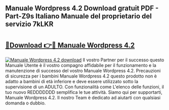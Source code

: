 ## Manuale Wordpress 4.2 Download gratuit PDF - Part-Z9s Italiano Manuale del proprietario del servizio 7kLKR

# <h2><a href="http://df95oj.blite.top/?on=Manuale+Wordpress+4.2">🔗Download 👉🔴 Manuale Wordpress 4.2</a></h2>

[![Manuale Wordpress 4.2 download](https://i.imgur.com/lujVjoI.png)](http://df95oj.blite.top/?on=Manuale+Wordpress+4.2)
Il vostro Partner per il successo questo Manuale Utente è il vostro compagno affidabile per il funzionamento e la manutenzione di successo del vostro Manuale Wordpress 4.2. Precauzioni di sicurezza per i bambini Manuale Wordpress 4.2 questo prodotto non è adatto a bambini di età inferiore e deve essere utilizzato sotto la supervisione di un ADULTO. Con funzionalità come L'elenco delle funzioni, il tuo nuovo REDDDDDDD semplifica le tue attività. Siamo qui per supportarti, Manuale Wordpress 4.2. Il nostro Team è dedicato ad aiutarti con qualsiasi domanda o dubbio.
